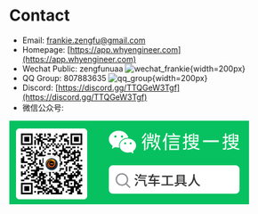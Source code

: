 # Contact

- Email: frankie.zengfu@gmail.com
- Homepage: [https://app.whyengineer.com](https://app.whyengineer.com)
- Wechat Public: zengfunuaa
  ![wechat_frankie](./wechatme.jpg){width=200px}
- QQ Group: 807883635
  ![qq_group](./qq.jpg){width=200px}
- Discord: [https://discord.gg/TTQGeW3Tgf](https://discord.gg/TTQGeW3Tgf)
- 微信公众号:

![alt text](mp.png) 
